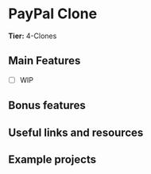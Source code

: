 # PayPal Clone

**Tier:** 4-Clones

## Main Features

-   [ ] WIP

## Bonus features

## Useful links and resources

## Example projects
